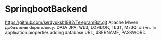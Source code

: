 # SpringbootBackend
https://github.com/serdyuksb1982/TelegramBot.git
Apache Maven добавлены dependency: DATA JPA, WEB, LOMBOK, TEST, MySQl driver.
In application.properties adding database URL, USERNAME, PASSWORD.
